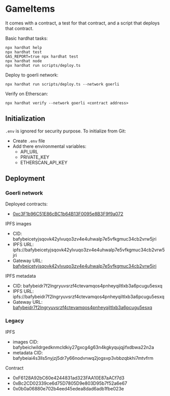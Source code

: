# GameItems

It comes with a contract, a test for that contract, and a script that deploys that contract.

Basic hardhat tasks:

```shell
npx hardhat help
npx hardhat test
GAS_REPORT=true npx hardhat test
npx hardhat node
npx hardhat run scripts/deploy.ts
```

Deploy to goerli network:

```shell
npx hardhat run scripts/deploy.ts --network goerli
```

Verify on Etherscan:

```shell
npx hardhat verify --network goerli <contract address>
```

## Initialization

`.env` is ignored for security purpose. To initialize from Git:

- Create `.env` file
- Add there environmental variables:
  - API_URL
  - PRIVATE_KEY
  - ETHERSCAN_API_KEY

## Deployment

### Goerli network

Deployed contracts:

- [0xc3F1b96C51E86cBC1b64B13F0095e8B3F9f9a072](https://goerli.etherscan.io/address/0xc3F1b96C51E86cBC1b64B13F0095e8B3F9f9a072)

IPFS images

- CID: bafybeicetyjsqovk42ylvuqo3zv4e4uhwalp7e5vfkgmuc34cb2vrw5jri
- IPFS URL: ipfs://bafybeicetyjsqovk42ylvuqo3zv4e4uhwalp7e5vfkgmuc34cb2vrw5jri
- Gateway URL: [bafybeicetyjsqovk42ylvuqo3zv4e4uhwalp7e5vfkgmuc34cb2vrw5jri](https://nftstorage.link/ipfs/bafybeicetyjsqovk42ylvuqo3zv4e4uhwalp7e5vfkgmuc34cb2vrw5jri)

IPFS metadata

- CID: bafybeidr7f2lngryuvsrzf4ctevamqos4pnheyqiltlxb3a6pcugu5esxq
- IPFS URL: ipfs://bafybeidr7f2lngryuvsrzf4ctevamqos4pnheyqiltlxb3a6pcugu5esxq
- Gateway URL: [bafybeidr7f2lngryuvsrzf4ctevamqos4pnheyqiltlxb3a6pcugu5esxq](https://nftstorage.link/ipfs/bafybeidr7f2lngryuvsrzf4ctevamqos4pnheyqiltlxb3a6pcugu5esxq)

### Legacy

IPFS

- images CID: bafybeiclwildrgedknmcldkiy27gxcg4g63n4kgkyqujqjifxdbwa22n2a
- metadata CID: bafybeiai4s3lls5nyjzj5dr7y66nodvnwq2jogsvp3vbbzqbkhi7mtvfrm

Contract

- 0xF6128A92bC60e4244831ad323FAA10E87aACf7d3
- 0xBc2CD02339ce6d75D7805D9e803D95b7f52a6e67
- 0x0b0a06880e702b4eed45edea8dad6adb1fbe023e
